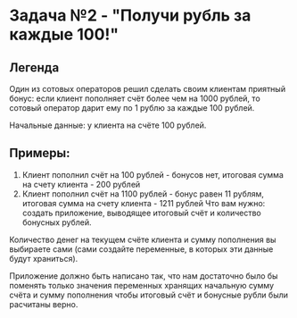 # Задача №2 - "Получи рубль за каждые 100!"

## Легенда
Один из сотовых операторов решил сделать своим клиентам приятный бонус: если клиент пополняет счёт более чем на 1000 рублей, то сотовый оператор дарит ему по 1 рублю за каждые 100 рублей.

Начальные данные: у клиента на счёте 100 рублей.

## Примеры:

1. Клиент пополнил счёт на 100 рублей - бонусов нет, итоговая сумма на счету клиента - 200 рублей
2. Клиент пополнил счёт на 1100 рублей - бонус равен 11 рублям, итоговая сумма на счету клиента - 1211 рублей
Что вам нужно: создать приложение, выводящее итоговый счёт и количество бонусных рублей.

Количество денег на текущем счёте клиента и сумму пополнения вы выбираете сами (сами создайте переменные, в которых эти данные будут храниться).

Приложение должно быть написано так, что нам достаточно было бы поменять только значения переменных хранящих начальную сумму счёта и сумму пополнения чтобы итоговый счёт и бонусные рубли были расчитаны верно.